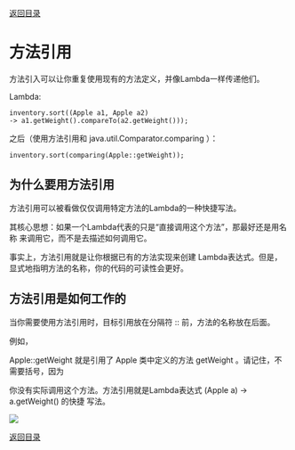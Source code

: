 [返回目录](/README.md)

# 方法引用

方法引入可以让你重复使用现有的方法定义，并像Lambda一样传递他们。



Lambda:

```
inventory.sort((Apple a1, Apple a2)
-> a1.getWeight().compareTo(a2.getWeight()));
```

之后（使用方法引用和 java.util.Comparator.comparing ）：

```
inventory.sort(comparing(Apple::getWeight));
```

## 为什么要用方法引用

方法引用可以被看做仅仅调用特定方法的Lambda的一种快捷写法。

其核心思想：如果一个Lambda代表的只是“直接调用这个方法”，那最好还是用名称来调用它，而不是去描述如何调用它。

事实上，方法引用就是让你根据已有的方法实现来创建Lambda表达式。但是，显式地指明方法的名称，你的代码的可读性会更好。

## 方法引用是如何工作的

当你需要使用方法引用时，目标引用放在分隔符 :: 前，方法的名称放在后面。

例如，

Apple::getWeight 就是引用了 Apple 类中定义的方法 getWeight 。请记住，不需要括号，因为

你没有实际调用这个方法。方法引用就是Lambda表达式 \(Apple a\) -&gt; a.getWeight\(\) 的快捷写法。

![](/assets/import08.png)

[返回目录](#)

